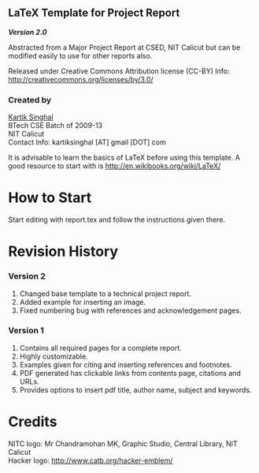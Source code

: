 LaTeX Template for Project Report
---------------------------------
_**Version 2.0**_

Abstracted from a Major Project Report at CSED, NIT Calicut but can be
modified easily to use for other reports also.

Released under Creative Commons Attribution license (CC-BY)
Info: http://creativecommons.org/licenses/by/3.0/

### Created by

[Kartik Singhal](http://people.cse.nitc.ac.in/kartik "Kartik's Academic Profile")  
BTech CSE Batch of 2009-13  
NIT Calicut  
Contact Info: kartiksinghal [AT] gmail [DOT] com

It is advisable to learn the basics of LaTeX before using this template.
A good resource to start with is http://en.wikibooks.org/wiki/LaTeX/

How to Start
============

Start editing with report.tex and follow the instructions given there.

Revision History
================

### Version 2
1. Changed base template to a technical project report.
2. Added example for inserting an image.
3. Fixed numbering bug with references and acknowledgement pages.

### Version 1
1. Contains all required pages for a complete report.
2. Highly customizable.
3. Examples given for citing and inserting references and footnotes.
4. PDF generated has clickable links from contents page, citations and URLs.
5. Provides options to insert pdf title, author name, subject and keywords.

Credits
=======
NITC logo: Mr Chandramohan MK, Graphic Studio, Central Library, NIT Calicut  
Hacker logo: http://www.catb.org/hacker-emblem/

